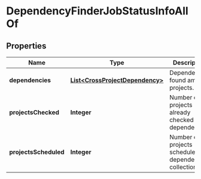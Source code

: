 

# DependencyFinderJobStatusInfoAllOf


## Properties

Name | Type | Description | Notes
------------ | ------------- | ------------- | -------------
**dependencies** | [**List&lt;CrossProjectDependency&gt;**](CrossProjectDependency.md) | Dependencies found among projects. |  [optional]
**projectsChecked** | **Integer** | Number of projects already checked for dependencies |  [optional]
**projectsScheduled** | **Integer** | Number of projects scheduled for dependency collection |  [optional]



